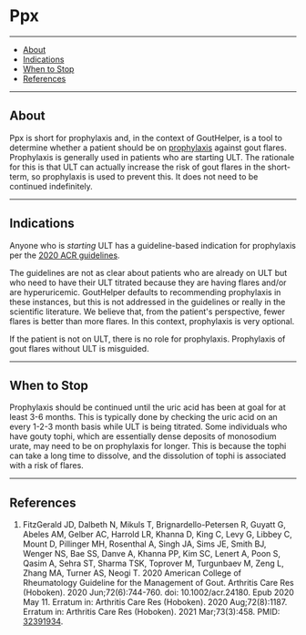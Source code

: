 # Ppx

---

- [About](#about)
- [Indications](#indications)
- [When to Stop](#when-to-stop)
- [References](#references)

---

## <span id="about">About</span>

Ppx is short for prophylaxis and, in the context of GoutHelper, is a tool to determine whether a patient
should be on [prophylaxis](/treatments/about/ppx/) against gout flares. Prophylaxis is generally
used in patients who are starting ULT. The rationale for this is that ULT can actually increase the risk
of gout flares in the short-term, so prophylaxis is used to prevent this. It does not need to be continued indefinitely.

---

## <span id="indications">Indications</span>

Anyone who is _starting_ ULT has a guideline-based indication for prophylaxis per the
[2020 ACR guidelines](#ref-1).

The guidelines are not as clear about patients who are already on ULT but who need to have their ULT
titrated because they are having flares and/or are hyperuricemic. GoutHelper defaults to recommending prophylaxis in these instances, but this is not addressed in the guidelines or really in the scientific
literature. We believe that, from the patient's perspective, fewer flares is better than more flares. In
this context, prophylaxis is very optional.

If the patient is not on ULT, there is no role for prophylaxis. Prophylaxis of gout flares without ULT
is misguided.

---

## <span id="when-to-stop">When to Stop</span>

Prophylaxis should be continued until the uric acid has been at goal for at least 3-6 months. This is typically done by checking the uric acid on an every 1-2-3 month basis while ULT is being titrated. Some
individuals who have gouty tophi, which are essentially dense deposits of monosodium urate, may need to
be on prophylaxis for longer. This is because the tophi can take a long time to dissolve, and the
dissolution of tophi is associated with a risk of flares.

---

## <span id="references">References</span>

1. <span id="ref-1"></span>FitzGerald JD, Dalbeth N, Mikuls T, Brignardello-Petersen R, Guyatt G, Abeles AM, Gelber AC, Harrold LR, Khanna D, King C, Levy G, Libbey C, Mount D, Pillinger MH, Rosenthal A, Singh JA, Sims JE, Smith BJ, Wenger NS, Bae SS, Danve A, Khanna PP, Kim SC, Lenert A, Poon S, Qasim A, Sehra ST, Sharma TSK, Toprover M, Turgunbaev M, Zeng L, Zhang MA, Turner AS, Neogi T. 2020 American College of Rheumatology Guideline for the Management of Gout. Arthritis Care Res (Hoboken). 2020 Jun;72(6):744-760. doi: 10.1002/acr.24180. Epub 2020 May 11. Erratum in: Arthritis Care Res (Hoboken). 2020 Aug;72(8):1187. Erratum in: Arthritis Care Res (Hoboken). 2021 Mar;73(3):458. PMID: [32391934](https://pubmed.ncbi.nlm.nih.gov/32391934/).
